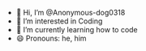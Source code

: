 - 👋 Hi, I’m @Anonymous-dog0318
- 👀 I’m interested in Coding
- 🌱 I’m currently learning how to code
- 😄 Pronouns: he, him

<!---
Anonymous-dog0318/Anonymous-dog0318 is a ✨ special ✨ repository because its `README.md` (this file) appears on your GitHub profile.
You can click the Preview link to take a look at your changes.
--->
